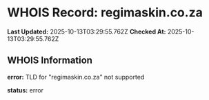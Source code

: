 # WHOIS Record: regimaskin.co.za

**Last Updated:** 2025-10-13T03:29:55.762Z
**Checked At:** 2025-10-13T03:29:55.762Z

## WHOIS Information

**error:** TLD for "regimaskin.co.za" not supported

**status:** error

